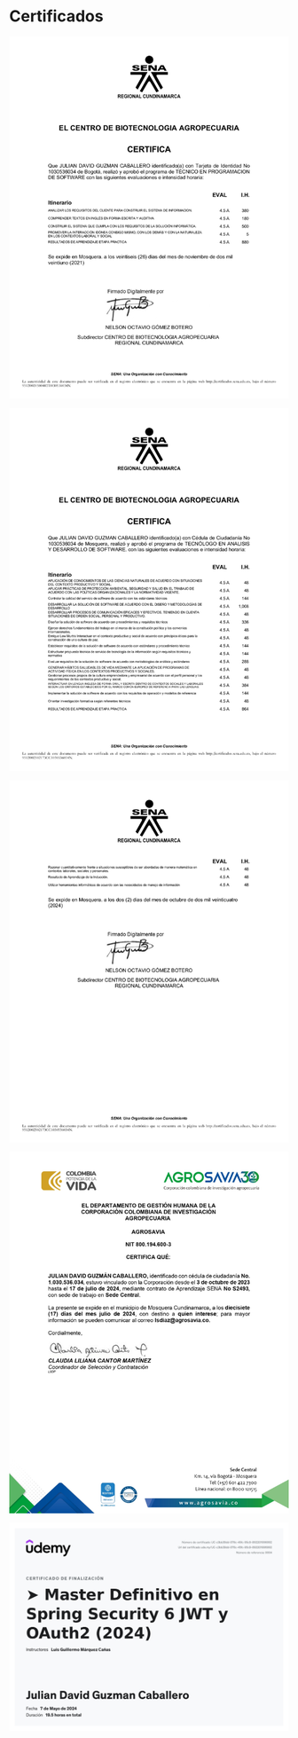 # Certificados
![](IMG/CERTIFICADO_SENA_PROGRAMACION_SOFTWARE.jpg)

![](IMG/CERTIFICADO_SENA_ADSO_2502173/CERTIFICADO_SENA_ADSO_2502173_page-0001.jpg)

![](IMG/CERTIFICADO_SENA_ADSO_2502173/CERTIFICADO_SENA_ADSO_2502173_page-0002.jpg)

![](IMG/CERTIFICADO_LABORAL_AGROSAVIA.jpg)

![](IMG/CERTIFICADO_CURSO_SPRING_BOOT.jpg)
